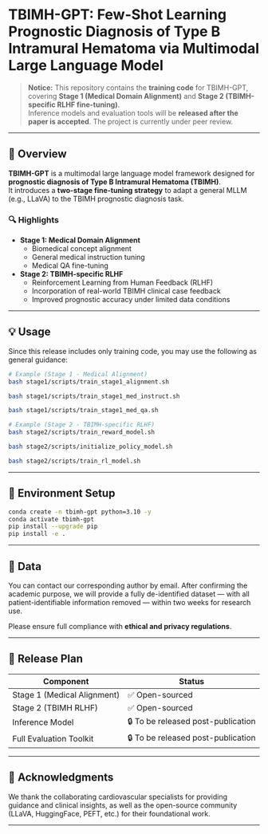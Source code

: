 # TBIMH-GPT: Few-Shot Learning Prognostic Diagnosis of Type B Intramural Hematoma via Multimodal Large Language Model

> **Notice:** This repository contains the **training code** for TBIMH-GPT, covering **Stage 1 (Medical Domain Alignment)** and **Stage 2 (TBIMH-specific RLHF fine-tuning)**.  
> Inference models and evaluation tools will be **released after the paper is accepted**. The project is currently under peer review.

---

## 📘 Overview

**TBIMH-GPT** is a multimodal large language model framework designed for **prognostic diagnosis of Type B Intramural Hematoma (TBIMH)**.  
It introduces a **two-stage fine-tuning strategy** to adapt a general MLLM (e.g., LLaVA) to the TBIMH prognostic diagnosis task.

### 🔍 Highlights

- **Stage 1: Medical Domain Alignment**
  - Biomedical concept alignment
  - General medical instruction tuning
  - Medical QA fine-tuning
- **Stage 2: TBIMH-specific RLHF**
  - Reinforcement Learning from Human Feedback (RLHF)
  - Incorporation of real-world TBIMH clinical case feedback
  - Improved prognostic accuracy under limited data conditions

---

## 💡 Usage

Since this release includes only training code, you may use the following as general guidance:

```bash
# Example (Stage 1 - Medical Alignment)
bash stage1/scripts/train_stage1_alignment.sh

bash stage1/scripts/train_stage1_med_instruct.sh

bash stage1/scripts/train_stage1_med_qa.sh

# Example (Stage 2 - TBIMH-specific RLHF)
bash stage2/scripts/train_reward_model.sh

bash stage2/scripts/initialize_policy_model.sh

bash stage2/scripts/train_rl_model.sh
```

---

## 🧱 Environment Setup

```bash
conda create -n tbimh-gpt python=3.10 -y
conda activate tbimh-gpt
pip install --upgrade pip 
pip install -e .
```

---

## 🧬 Data

You can contact our corresponding author by email. After confirming the academic purpose, we will provide a fully de-identified dataset — with all patient-identifiable information removed — within two weeks for research use.

Please ensure full compliance with **ethical and privacy regulations**.

---

## 📅 Release Plan

| Component | Status |
|------------|---------|
| Stage 1 (Medical Alignment) | ✅ Open-sourced |
| Stage 2 (TBIMH RLHF) | ✅ Open-sourced |
| Inference Model | 🔒 To be released post-publication |
| Full Evaluation Toolkit | 🔒 To be released post-publication |

---

## 🧾 Acknowledgments

We thank the collaborating cardiovascular specialists for providing guidance and clinical insights, as well as the open-source community (LLaVA, HuggingFace, PEFT, etc.) for their foundational work.

---

